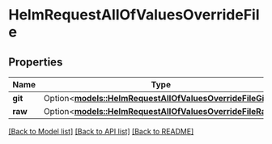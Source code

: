 # HelmRequestAllOfValuesOverrideFile

## Properties

Name | Type | Description | Notes
------------ | ------------- | ------------- | -------------
**git** | Option<[**models::HelmRequestAllOfValuesOverrideFileGit**](HelmRequest_allOf_values_override_file_git.md)> |  | [optional]
**raw** | Option<[**models::HelmRequestAllOfValuesOverrideFileRaw**](HelmRequest_allOf_values_override_file_raw.md)> |  | [optional]

[[Back to Model list]](../README.md#documentation-for-models) [[Back to API list]](../README.md#documentation-for-api-endpoints) [[Back to README]](../README.md)



